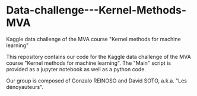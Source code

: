 # Data-challenge---Kernel-Methods-MVA
Kaggle data challenge of the MVA course "Kernel methods for machine learning"

This repository contains our code for the Kaggle data challenge of the MVA course "Kernel methods for machine learning". The "Main" script is provided as a jupyter notebook as well as a python code.

Our group is composed of Gonzalo REINOSO and David SOTO, a.k.a. "Les dénoyauteurs".
